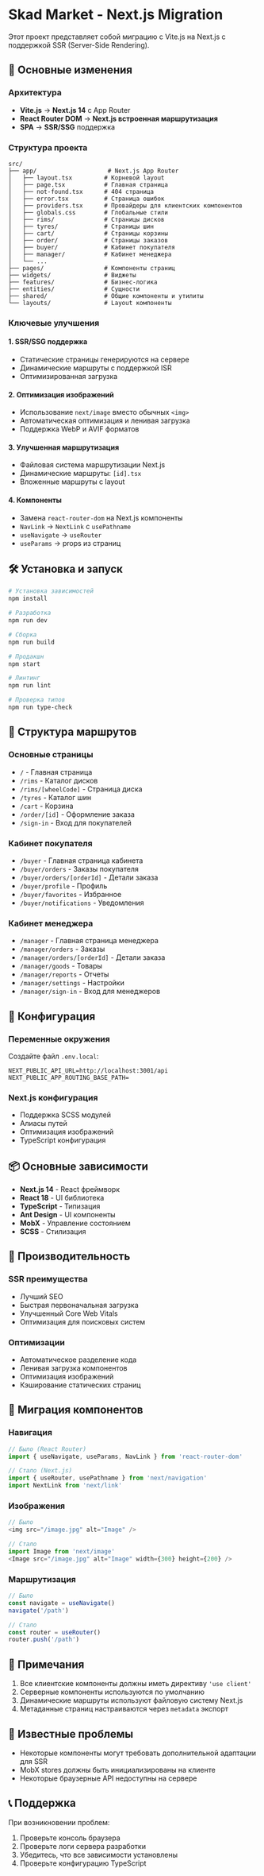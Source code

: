 # Skad Market - Next.js Migration

Этот проект представляет собой миграцию с Vite.js на Next.js с поддержкой SSR (Server-Side Rendering).

## 🚀 Основные изменения

### Архитектура
- **Vite.js** → **Next.js 14** с App Router
- **React Router DOM** → **Next.js встроенная маршрутизация**
- **SPA** → **SSR/SSG** поддержка

### Структура проекта
```
src/
├── app/                    # Next.js App Router
│   ├── layout.tsx         # Корневой layout
│   ├── page.tsx           # Главная страница
│   ├── not-found.tsx      # 404 страница
│   ├── error.tsx          # Страница ошибок
│   ├── providers.tsx      # Провайдеры для клиентских компонентов
│   ├── globals.css        # Глобальные стили
│   ├── rims/              # Страницы дисков
│   ├── tyres/             # Страницы шин
│   ├── cart/              # Страницы корзины
│   ├── order/             # Страницы заказов
│   ├── buyer/             # Кабинет покупателя
│   ├── manager/           # Кабинет менеджера
│   └── ...
├── pages/                 # Компоненты страниц
├── widgets/               # Виджеты
├── features/              # Бизнес-логика
├── entities/              # Сущности
├── shared/                # Общие компоненты и утилиты
└── layouts/               # Layout компоненты
```

### Ключевые улучшения

#### 1. SSR/SSG поддержка
- Статические страницы генерируются на сервере
- Динамические маршруты с поддержкой ISR
- Оптимизированная загрузка

#### 2. Оптимизация изображений
- Использование `next/image` вместо обычных `<img>`
- Автоматическая оптимизация и ленивая загрузка
- Поддержка WebP и AVIF форматов

#### 3. Улучшенная маршрутизация
- Файловая система маршрутизации Next.js
- Динамические маршруты: `[id].tsx`
- Вложенные маршруты с layout

#### 4. Компоненты
- Замена `react-router-dom` на Next.js компоненты
- `NavLink` → `NextLink` с `usePathname`
- `useNavigate` → `useRouter`
- `useParams` → props из страниц

## 🛠️ Установка и запуск

```bash
# Установка зависимостей
npm install

# Разработка
npm run dev

# Сборка
npm run build

# Продакшн
npm start

# Линтинг
npm run lint

# Проверка типов
npm run type-check
```

## 📁 Структура маршрутов

### Основные страницы
- `/` - Главная страница
- `/rims` - Каталог дисков
- `/rims/[wheelCode]` - Страница диска
- `/tyres` - Каталог шин
- `/cart` - Корзина
- `/order/[id]` - Оформление заказа
- `/sign-in` - Вход для покупателей

### Кабинет покупателя
- `/buyer` - Главная страница кабинета
- `/buyer/orders` - Заказы покупателя
- `/buyer/orders/[orderId]` - Детали заказа
- `/buyer/profile` - Профиль
- `/buyer/favorites` - Избранное
- `/buyer/notifications` - Уведомления

### Кабинет менеджера
- `/manager` - Главная страница менеджера
- `/manager/orders` - Заказы
- `/manager/orders/[orderId]` - Детали заказа
- `/manager/goods` - Товары
- `/manager/reports` - Отчеты
- `/manager/settings` - Настройки
- `/manager/sign-in` - Вход для менеджеров

## 🔧 Конфигурация

### Переменные окружения
Создайте файл `.env.local`:
```env
NEXT_PUBLIC_API_URL=http://localhost:3001/api
NEXT_PUBLIC_APP_ROUTING_BASE_PATH=
```

### Next.js конфигурация
- Поддержка SCSS модулей
- Алиасы путей
- Оптимизация изображений
- TypeScript конфигурация

## 📦 Основные зависимости

- **Next.js 14** - React фреймворк
- **React 18** - UI библиотека
- **TypeScript** - Типизация
- **Ant Design** - UI компоненты
- **MobX** - Управление состоянием
- **SCSS** - Стилизация

## 🚀 Производительность

### SSR преимущества
- Лучший SEO
- Быстрая первоначальная загрузка
- Улучшенный Core Web Vitals
- Оптимизация для поисковых систем

### Оптимизации
- Автоматическое разделение кода
- Ленивая загрузка компонентов
- Оптимизация изображений
- Кэширование статических страниц

## 🔄 Миграция компонентов

### Навигация
```typescript
// Было (React Router)
import { useNavigate, useParams, NavLink } from 'react-router-dom'

// Стало (Next.js)
import { useRouter, usePathname } from 'next/navigation'
import NextLink from 'next/link'
```

### Изображения
```typescript
// Было
<img src="/image.jpg" alt="Image" />

// Стало
import Image from 'next/image'
<Image src="/image.jpg" alt="Image" width={300} height={200} />
```

### Маршрутизация
```typescript
// Было
const navigate = useNavigate()
navigate('/path')

// Стало
const router = useRouter()
router.push('/path')
```

## 📝 Примечания

1. Все клиентские компоненты должны иметь директиву `'use client'`
2. Серверные компоненты используются по умолчанию
3. Динамические маршруты используют файловую систему Next.js
4. Метаданные страниц настраиваются через `metadata` экспорт

## 🐛 Известные проблемы

- Некоторые компоненты могут требовать дополнительной адаптации для SSR
- MobX stores должны быть инициализированы на клиенте
- Некоторые браузерные API недоступны на сервере

## 📞 Поддержка

При возникновении проблем:
1. Проверьте консоль браузера
2. Проверьте логи сервера разработки
3. Убедитесь, что все зависимости установлены
4. Проверьте конфигурацию TypeScript